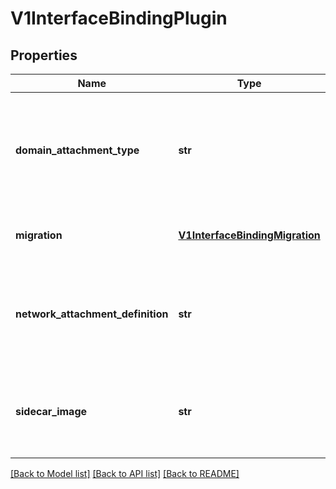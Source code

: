 # V1InterfaceBindingPlugin

## Properties
Name | Type | Description | Notes
------------ | ------------- | ------------- | -------------
**domain_attachment_type** | **str** | DomainAttachmentType is a standard domain network attachment method kubevirt supports. Supported values: \&quot;tap\&quot;. The standard domain attachment can be used instead or in addition to the sidecarImage. version: 1alphav1 | [optional] 
**migration** | [**V1InterfaceBindingMigration**](V1InterfaceBindingMigration.md) | Migration means the VM using the plugin can be safely migrated version: 1alphav1 | [optional] 
**network_attachment_definition** | **str** | NetworkAttachmentDefinition references to a NetworkAttachmentDefinition CR object. Format: &lt;name&gt;, &lt;namespace&gt;/&lt;name&gt;. If namespace is not specified, VMI namespace is assumed. version: 1alphav1 | [optional] 
**sidecar_image** | **str** | SidecarImage references a container image that runs in the virt-launcher pod. The sidecar handles (libvirt) domain configuration and optional services. version: 1alphav1 | [optional] 

[[Back to Model list]](../README.md#documentation-for-models) [[Back to API list]](../README.md#documentation-for-api-endpoints) [[Back to README]](../README.md)



